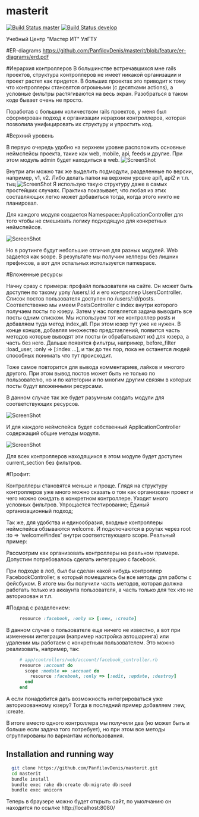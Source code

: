 masterit
========
[![Build Status master](https://travis-ci.org/PanfilovDenis/masterit.png?branch=master)](https://travis-ci.org/PanfilovDenis/masterit)
[![Build Status develop](https://travis-ci.org/PanfilovDenis/masterit.png?branch=develop)](https://travis-ci.org/PanfilovDenis/masterit)

Учебный Центр "Мастер ИТ" УлГТУ

#ER-diagrams
https://github.com/PanfilovDenis/masterit/blob/feature/er-diagrams/erd.pdf

#Иерархия контроллеров
В большинстве встречавшихся мне rails проектов, структура контроллеров не имеет никакой организации и проект растет как придется. В больших проектах это приводит к тому что контроллеры становятся огромными (с десятками actions), а условные фильтры растягиваются на весь экран. Разобраться в таком коде бывает очень не просто.

Поработав с большим количеством rails проектов, у меня был сформирован подход к организации иерархии контроллеров, которая позволила унифицировать их структуру и упростить код.

#Верхний уровень

В первую очередь удобно на верхнем уровне расположить основные неймспейсы проекта, такие как web, mobile, api, feeds и другие. При этом модуль admin будет находиться в web.
![ScreenShot](http://photoload.ru/data/9d/1d/0e/9d1d0e8f838c4d0631aa0bbabf6bd5f0.png)


Внутри апи можно так же выделить подмодули, разделенные по версии, например, v1, v2. Либо делать папки на верхнем уровне api1, api2 и т.п. тыц
![ScreenShot](http://photoload.ru/data/88/77/2e/88772e2efcfa0fda3b51a50a09e937af.png)
Я использую такую структуру даже в самых простейших случаях. Практика показывает, что любая из этих составляющих легко может добавиться тогда, когда этого никто не планировал.

Для каждого модуля создается Namespace::ApplicationController для того чтобы не смешивать логику подходящую для конкретных неймспейсов.

![ScreenShot](http://photoload.ru/data/7b/00/29/7b0029b9ef46eb706fa0dd50610ee67a.png)


Но в роутинге будут небольшие отличия для разных модулей. Web задается как scope. В результате мы получим хелперы без лишних префиксов, а вот для остальных используется namespace.


#Вложенные ресурсы

Начну сразу с примера: профайл пользователя на сайте. Он может быть доступен по такому урлу /users/:id и его контроллер UsersController. Список постов пользователя доступен по /users/:id/posts. Соответственно мы имеем PostsController с index внутри которого получаем посты по юзеру. Затем у нас появляется задача выводить все посты одним списком. Мы используем тот же контроллер posts и добавляем туда метод index_all.
При этом юзер тут уже не нужен. В конце концов, добавляя множество представлений, появится часть методов которые выводят эти посты (и обрабатывают их) для юзера, а часть без него. Дальше появятся фильтры, например, before_filter :load_user, :only => [:index …], и так до тех пор, пока не останется людей способных понимать что тут происходит.

Тоже самое повторится для вывода комментариев, лайков и многого другого. При этом вывод постов может быть не только по пользователю, но и по категории и по многим другим связям в которых посты будут вложенными ресурсами.

В данном случае так же будет разумным создать модули для соответствующих ресурсов.

![ScreenShot](http://photoload.ru/data/15/45/9e/15459ebc785fd1830cd5dd7b8531f125.png)

И для каждого неймспейса будет собственный ApplicationController содержащий общие методы модуля.

![ScreenShot](http://photoload.ru/data/38/50/39/385039f00aeae304afacc9346ef61501.png)

Для всех контроллеров находящихся в этом модуле будет доступен current_section без фильтров.

#Профит:

Контроллеры становятся меньше и проще. Глядя на структуру контроллеров уже много можно сказать о том как организован проект и чего можно ожидать в конкретном контроллере. Уходит много условных фильтров. Упрощается тестирование; Единый организационный подход;

Так же, для удобства и единообразия, входные контроллеры неймспейса обзываются welcome. И подключаются в роутах через root :to => ‘welcome#index’ внутри соответствующего scope. Реальный пример:

Рассмотрим как организовать контроллеры на реальном примере. Допустим потребовалось сделать интеграцию с facebook.

При подходе в лоб, был бы сделан какой нибудь контроллер FacebookController, в который помещались бы все методы для работы с фейсбуком. В итоге мы бы получили часть методов, которая должна работать только из аккаунта пользователя, а часть только для тех кто не авторизован и т.п.

#Подход с разделением:
```ruby
     resource :facebook, :only => [:new, :create]
```
В данном случае о пользователе еще ничего не известно, а вот при изменении интеграции (например настройка автошаринга) или удалении мы работаем с конкретным пользователем. Это можно реализовать, например, так:
```ruby
     # app/controllers/web/account/facebook_controller.rb
     resource :account do
       scope :module => :account do
         resource :facebook, :only => [:edit, :update, :destroy]
       end
     end
```
А если понадобится дать возможность интегрироваться уже авторизованному юзеру? Тогда в последний пример добавляем :new, :create.

В итоге вместо одного контроллера мы получили два (но может быть и больше если задача того потребует), но при этом все методы сгруппированы по вариантам использования.

## Installation and running way
```sh
  git clone https://github.com/PanfilovDenis/masterit.git
  cd masterit
  bundle install
  bundle exec rake db:create db:migrate db:seed
  bundle exec unicorn
```

  Теперь в браузере можно будет открыть сайт, по умолчанию он находится
по ссылке http://localhost:8080/